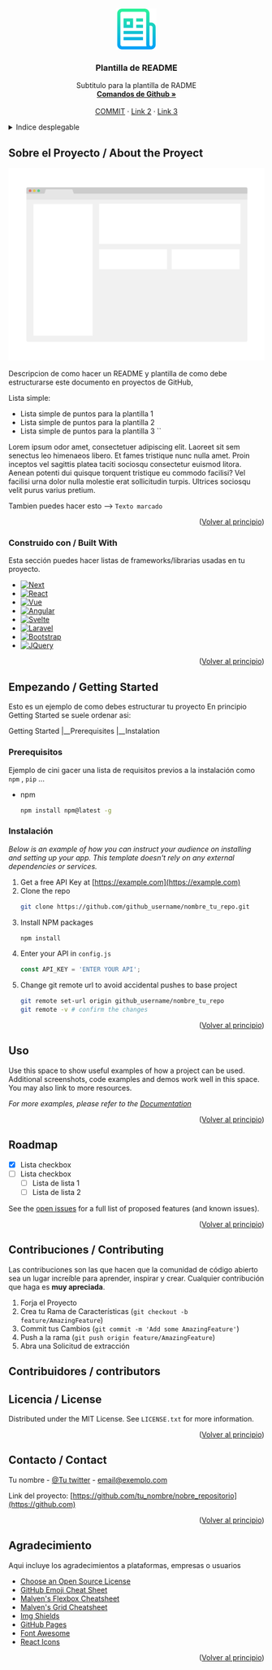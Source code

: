 <a id="readme-top"></a>

<!--
lOS COMENTARIOS SE CREAN DE ESTA FORMA
-->


<!-- Logo de Proyecto -->
<br/>
<div align="center">
  <a href="[https://github.com/othneildrew/Best-README-Template]">
    <img src="images/logo.png" alt="Logo" width="80" height="80">
  </a>

  <h3 align="center">Plantilla de README</h3>

  <p align="center">
    Subtitulo para la plantilla de RADME
    <br/>
    <a href="https://github.com/alavaro-dev/REGLAS-README/edit/main/CAMBIOS.md"><strong>Comandos de Github »</strong></a>
    <br/><br/>
    <a href="https://github.com/alavaro-dev/REGLAS-README/edit/main/COMMIT.md">COMMIT</a>
    ·
    <a href="https://github.com/alavaro-dev/REGLAS-README/edit/main/CAMBIOS.md">Link 2</a>
    ·
    <a href="https://github.com/alavaro-dev/REGLAS-README/edit/main/CAMBIOS.md">Link 3</a>
  </p>
</div>



<!-- Índice desplegable -->
<details>
  <summary>Indice desplegable</summary>
  <ol>
    <li>
      <a href="#about-the-project">Sobre el Proyecto</a>
      <ul>
        <li><a href="#built-with">Construido con</a></li>
      </ul>
    </li>
    <li>
      <a href="#getting-started">Empezando</a>
      <ul>
        <li><a href="#prerequisites">Prerrequisitos</a></li>
        <li><a href="#installation">Instalación</a></li>
      </ul>
    </li>
    <li><a href="#usage">Uso</a></li>
    <li><a href="#roadmap">Hoja de ruta</a></li>
    <li><a href="#contributing">Contribuciones</a></li>
    <li><a href="#license">Licencia</a></li>
    <li><a href="#contact">Contacto</a></li>
    <li><a href="#acknowledgments">Agradecimiento</a></li>
  </ol>
</details>



<!-- Sobre el Proyecto -->
## Sobre el Proyecto / About the Proyect

[![Product Name Screen Shot][product-screenshot]](https://example.com)

Descripcion de como hacer un README y plantilla de como debe estructurarse este documento en proyectos de GitHub,

Lista simple:
* Lista simple de puntos para la plantilla 1
* Lista simple de puntos para la plantilla 2
* Lista simple de puntos para la plantilla 3
``

Lorem ipsum odor amet, consectetuer adipiscing elit. Laoreet sit sem senectus leo himenaeos libero. Et fames tristique nunc nulla amet. Proin inceptos vel sagittis platea taciti sociosqu consectetur euismod litora. Aenean potenti dui quisque torquent tristique eu commodo facilisi? Vel facilisi urna dolor nulla molestie erat sollicitudin turpis. Ultrices sociosqu velit purus varius pretium.

Tambien puedes hacer esto --> `Texto marcado`

<p align="right">(<a href="#readme-top">Volver al principio</a>)</p>



### Construido con / Built With

Esta sección puedes hacer listas de frameworks/librarias usadas en tu proyecto.

* [![Next][Next.js]][Next-url]
* [![React][React.js]][React-url]
* [![Vue][Vue.js]][Vue-url]
* [![Angular][Angular.io]][Angular-url]
* [![Svelte][Svelte.dev]][Svelte-url]
* [![Laravel][Laravel.com]][Laravel-url]
* [![Bootstrap][Bootstrap.com]][Bootstrap-url]
* [![JQuery][JQuery.com]][JQuery-url]

<p align="right">(<a href="#readme-top">Volver al principio</a>)</p>



<!-- GETTING STARTED -->
## Empezando / Getting Started

Esto es un ejemplo de como debes estructurar tu proyecto
En principio Getting Started se suele ordenar asi:

  Getting Started
    |__Prerequisites
    |__Instalation



### Prerequisitos

Ejemplo de cini gacer una lista de requisitos previos a la instalación como `npm` , `pip` ...
* npm
  ```sh
  npm install npm@latest -g
  ```



### Instalación

_Below is an example of how you can instruct your audience on installing and setting up your app. This template doesn't rely on any external dependencies or services._

1. Get a free API Key at [https://example.com](https://example.com)
2. Clone the repo
   ```sh
   git clone https://github.com/github_username/nombre_tu_repo.git
   ```
3. Install NPM packages
   ```sh
   npm install
   ```
4. Enter your API in `config.js`
   ```js
   const API_KEY = 'ENTER YOUR API';
   ```
5. Change git remote url to avoid accidental pushes to base project
   ```sh
   git remote set-url origin github_username/nombre_tu_repo
   git remote -v # confirm the changes
   ```

<p align="right">(<a href="#readme-top">Volver al principio</a>)</p>



<!-- USO -->
## Uso

Use this space to show useful examples of how a project can be used. Additional screenshots, code examples and demos work well in this space. You may also link to more resources.

_For more examples, please refer to the [Documentation](https://example.com)_

<p align="right">(<a href="#readme-top">Volver al principio</a>)</p>



<!-- ROADMAP -->
## Roadmap

- [x] Lista checkbox 
- [ ] Lista checkbox
    - [ ] Lista de lista 1
    - [ ] Lista de lista 2

See the [open issues](https://github.com/othneildrew/Best-README-Template/issues) for a full list of proposed features (and known issues).

<p align="right">(<a href="#readme-top">Volver al principio</a>)</p>



<!-- CONTRIBUCIONES -->
## Contribuciones / Contributing

Las contribuciones son las que hacen que la comunidad de código abierto sea un lugar increíble para aprender, inspirar y crear. Cualquier contribución que haga es  **muy apreciada**.


1. Forja el Proyecto
2. Crea tu Rama de Características (`git checkout -b feature/AmazingFeature`)
3. Commit tus Cambios (`git commit -m 'Add some AmazingFeature'`)
4. Push a la rama (`git push origin feature/AmazingFeature`)
5. Abra una Solicitud de extracción

<!-- CONTRIBUIDORES -->
## Contribuidores / contributors

<!-- LICENCIA -->
## Licencia / License

Distributed under the MIT License. See `LICENSE.txt` for more information.

<p align="right">(<a href="#readme-top">Volver al principio</a>)</p>



<!-- CONTACTO -->
## Contacto / Contact

Tu nombre - [@Tu twitter](https://twitter.com) - email@exemplo.com

Link del proyecto: [https://github.com/tu_nombre/nobre_repositorio](https://github.com)

<p align="right">(<a href="#readme-top">Volver al principio</a>)</p>



<!-- AGRADECIMIENTO -->
## Agradecimiento

Aqui incluye los agradecimientos a plataformas, empresas o usuarios 

* [Choose an Open Source License](https://choosealicense.com)
* [GitHub Emoji Cheat Sheet](https://www.webpagefx.com/tools/emoji-cheat-sheet)
* [Malven's Flexbox Cheatsheet](https://flexbox.malven.co/)
* [Malven's Grid Cheatsheet](https://grid.malven.co/)
* [Img Shields](https://shields.io)
* [GitHub Pages](https://pages.github.com)
* [Font Awesome](https://fontawesome.com)
* [React Icons](https://react-icons.github.io/react-icons/search)

<p align="right">(<a href="#readme-top">Volver al principio</a>)</p>



<!-- Links para imagenes marcadores de toda la pagina -->
<!-- https://www.markdownguide.org/basic-syntax/#reference-style-links -->
[contributors-shield]: https://img.shields.io/github/contributors/othneildrew/Best-README-Template.svg?style=for-the-badge
[contributors-url]: https://github.com/othneildrew/Best-README-Template/graphs/contributors
[forks-shield]: https://img.shields.io/github/forks/othneildrew/Best-README-Template.svg?style=for-the-badge
[forks-url]: https://github.com/othneildrew/Best-README-Template/network/members
[stars-shield]: https://img.shields.io/github/stars/othneildrew/Best-README-Template.svg?style=for-the-badge
[stars-url]: https://github.com/othneildrew/Best-README-Template/stargazers
[issues-shield]: https://img.shields.io/github/issues/othneildrew/Best-README-Template.svg?style=for-the-badge
[issues-url]: https://github.com/othneildrew/Best-README-Template/issues
[license-shield]: https://img.shields.io/github/license/othneildrew/Best-README-Template.svg?style=for-the-badge
[license-url]: https://github.com/othneildrew/Best-README-Template/blob/master/LICENSE.txt
[linkedin-shield]: https://img.shields.io/badge/-LinkedIn-black.svg?style=for-the-badge&logo=linkedin&colorB=555
[linkedin-url]: https://linkedin.com/in/othneildrew
[product-screenshot]: images/screenshot.png
[Next.js]: https://img.shields.io/badge/next.js-000000?style=for-the-badge&logo=nextdotjs&logoColor=white
[Next-url]: https://nextjs.org/
[React.js]: https://img.shields.io/badge/React-20232A?style=for-the-badge&logo=react&logoColor=61DAFB
[React-url]: https://reactjs.org/
[Vue.js]: https://img.shields.io/badge/Vue.js-35495E?style=for-the-badge&logo=vuedotjs&logoColor=4FC08D
[Vue-url]: https://vuejs.org/
[Angular.io]: https://img.shields.io/badge/Angular-DD0031?style=for-the-badge&logo=angular&logoColor=white
[Angular-url]: https://angular.io/
[Svelte.dev]: https://img.shields.io/badge/Svelte-4A4A55?style=for-the-badge&logo=svelte&logoColor=FF3E00
[Svelte-url]: https://svelte.dev/
[Laravel.com]: https://img.shields.io/badge/Laravel-FF2D20?style=for-the-badge&logo=laravel&logoColor=white
[Laravel-url]: https://laravel.com
[Bootstrap.com]: https://img.shields.io/badge/Bootstrap-563D7C?style=for-the-badge&logo=bootstrap&logoColor=white
[Bootstrap-url]: https://getbootstrap.com
[JQuery.com]: https://img.shields.io/badge/jQuery-0769AD?style=for-the-badge&logo=jquery&logoColor=white
[JQuery-url]: https://jquery.com 
